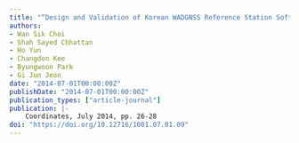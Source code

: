 ```yaml
---
title: "“Design and Validation of Korean WADGNSS Reference Station Software”"
authors:
- Wan Sik Choi
- Shah Sayed Chhattan
- Ho Yun
- Changdon Kee
- Byungwoon Park
- Gi Jun Jeon
date: "2014-07-01T00:00:00Z"
publishDate: "2014-07-01T00:00:00Z"
publication_types: ["article-journal"]
publication: |-
    Coordinates, July 2014, pp. 26-28
doi: "https://doi.org/10.12716/1001.07.01.09"
---
```

